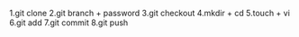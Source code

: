 1.git clone
2.git branch + password
3.git checkout
4.mkdir + cd
5.touch + vi
6.git add
7.git commit 
8.git push


